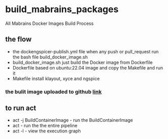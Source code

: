 # build_mabrains_packages
All Mabrains Docker Images Build Process
## the flow
* the dockengspicer-publish.yml file when any push or pull_request run the bash file build_docker_image.sh
* build_docker_image.sh just build the Docker image  from Dockerfile
* Dockerfile based on ubuntu:22.04 image and copy the Makefile and run it
* Makefile install klayout, xyce and ngspice
### the bulit image uploaded to github [link]
## to run act 

   * act -j BuildContainerImage - run the BuildContainerImage
   * act - run the the entire pipeline
   * act -l - view the execution graph


[link]: https://hub.docker.com/repository/docker/mohamedgomaa12/my_repo
